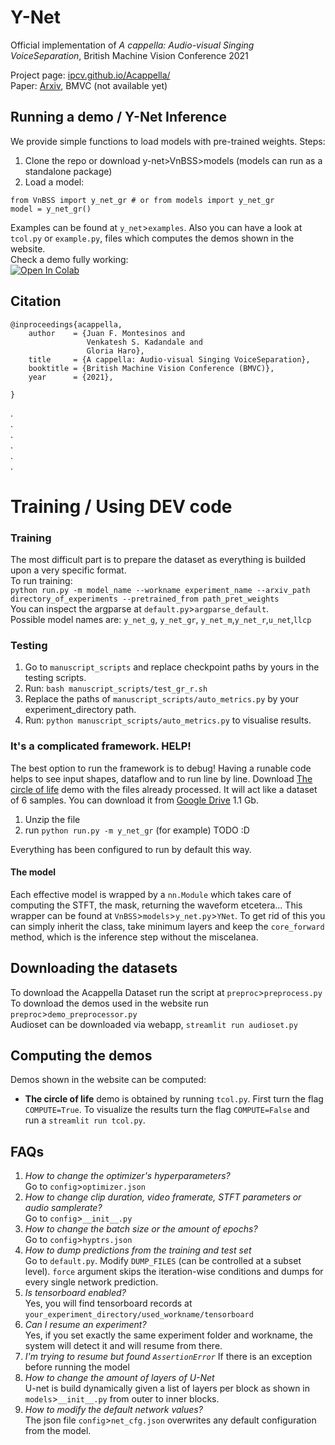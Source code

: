 # Y-Net

Official implementation of  *A cappella: Audio-visual Singing VoiceSeparation*, British Machine Vision Conference 2021

Project page: [ipcv.github.io/Acappella/](https://ipcv.github.io/Acappella/)  
Paper: [Arxiv](https://arxiv.org/abs/2104.09946), BMVC (not available yet)  


## Running a demo / Y-Net Inference

We provide simple functions to load models with pre-trained weights. Steps:

1. Clone the repo or download y-net>VnBSS>models (models can run as a standalone package)
2. Load a model:

```
from VnBSS import y_net_gr # or from models import y_net_gr 
model = y_net_gr()
```
Examples can be found at `y_net`>`examples`. Also you can have a look at `tcol.py` or `example.py`, files which 
computes the demos shown in the website.  
Check a demo fully working:  
[![Open In Colab](https://colab.research.google.com/assets/colab-badge.svg)](https://colab.research.google.com/drive/1jFDy9vkuXDqyS63y0SCHkNTb7p494fSp?usp=sharing)

## Citation
```
@inproceedings{acappella,
    author    = {Juan F. Montesinos and
                 Venkatesh S. Kadandale and
                 Gloria Haro},
    title     = {A cappella: Audio-visual Singing VoiceSeparation},
    booktitle = {British Machine Vision Conference (BMVC)},
    year      = {2021},

}
```
.  
.  
.  
.  
.  
.  

# Training / Using DEV code
### Training
The most difficult part is to prepare the dataset as everything is builded upon a very specific format.  
To run training:  
`python run.py -m model_name --workname experiment_name --arxiv_path directory_of_experiments --pretrained_from path_pret_weights`  
You can inspect the argparse at `default.py`>`argparse_default`.  
Possible model names are: `y_net_g`, `y_net_gr`, `y_net_m`,`y_net_r`,`u_net`,`llcp`
### Testing
1. Go to `manuscript_scripts` and replace  checkpoint paths by yours  in the testing scripts. 
2. Run: `bash manuscript_scripts/test_gr_r.sh`
3. Replace the paths of `manuscript_scripts/auto_metrics.py` by your experiment_directory path.  
4. Run: `python manuscript_scripts/auto_metrics.py` to visualise results.  

### It's a complicated framework. HELP!
The best option to run the framework is to debug! Having a runable code helps to see input shapes, dataflow and
to run line by line. Download [The circle of life](https://ipcv.github.io/Acappella/dataset/) demo with the files
already processed. It will act like a dataset of 6 samples. You can download it from
[Google Drive](https://drive.google.com/file/d/1An3kalwUpyPWpeH_urJchWsWaffVj3_J/view?usp=sharing) 1.1 Gb.
1. Unzip the file  
2. run `python run.py -m y_net_gr` (for example) TODO :D   

Everything has been configured to run by default this way.


#### The model
Each effective model is wrapped by a `nn.Module` which takes care of computing the STFT, the mask, returning the waveform
etcetera... This wrapper can be found at `VnBSS`>`models`>`y_net.py`>`YNet`. To get rid of this you can simply inherit the class,
take minimum layers and keep the `core_forward` method, which is the inference step without the miscelanea.  

## Downloading the datasets  
To download the Acappella Dataset run the script at `preproc`>`preprocess.py`  
To download the demos used in the website run `preproc`>`demo_preprocessor.py`  
Audioset can be downloaded via webapp, `streamlit run audioset.py`  
## Computing the demos  
Demos shown in the website can be computed:
* **The circle of life** demo is obtained by running `tcol.py`. First turn the flag `COMPUTE=True`. To visualize
the results turn the flag `COMPUTE=False` and run a `streamlit run tcol.py`.  
  

## FAQs  
1. *How to change the optimizer's hyperparameters?*  
Go to `config`>`optimizer.json`  
2. *How to change clip duration, video framerate, STFT parameters or audio samplerate?*  
Go to `config`>`__init__.py`  
3. *How to change the batch size or the amount of epochs?*  
Go to `config`>`hyptrs.json`  
4. *How to dump predictions from the training and test set*  
Go to `default.py`. Modify `DUMP_FILES` (can be controlled at a subset level). `force` argument 
   skips the iteration-wise conditions and dumps for every single network prediction.  
5. *Is tensorboard enabled?*  
Yes, you will find tensorboard records at `your_experiment_directory/used_workname/tensorboard`  
6. *Can I resume an experiment?*  
Yes, if you set exactly the same experiment folder and workname, the system will detect it and will resume from there.  
7. *I'm trying to resume but found `AssertionError`*
If there is an exception before running the model
8. *How to change the amount of layers of U-Net*  
U-net is  build dynamically given a list of layers per block as shown in `models`>`__init__.py` from outer to inner blocks.  
9. *How to modify the default network values?*  
The json file `config`>`net_cfg.json` overwrites any default configuration from the model. 